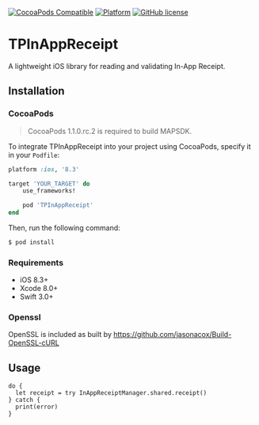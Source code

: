 [![CocoaPods Compatible](https://img.shields.io/cocoapods/v/TPInAppReceipt.svg)](https://img.shields.io/cocoapods/v/TPInAppReceipt.svg)
[![Platform](https://img.shields.io/cocoapods/p/TPInAppReceipt.svg?style=flat)]()
[![GitHub license](https://img.shields.io/badge/license-MIT-blue.svg)](https://raw.githubusercontent.com/tikhop/TPInAppReceipt/master/LICENSE)
# TPInAppReceipt

A lightweight iOS library for reading and validating In-App Receipt.

Installation
------------

### CocoaPods

> CocoaPods 1.1.0.rc.2 is required to build MAPSDK.

To integrate TPInAppReceipt into your project using CocoaPods, specify it in your `Podfile`:

```ruby
platform :ios, '8.3'

target 'YOUR_TARGET' do
    use_frameworks!

    pod 'TPInAppReceipt'
end

```

Then, run the following command:

```bash
$ pod install
```

### Requirements

- iOS 8.3+
- Xcode 8.0+
- Swift 3.0+

### Openssl

OpenSSL is included as built by https://github.com/jasonacox/Build-OpenSSL-cURL

Usage
-------------

```
do {
  let receipt = try InAppReceiptManager.shared.receipt()
} catch {
  print(error)
}
```

